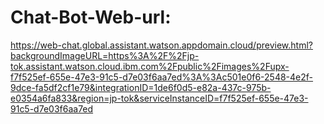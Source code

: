 # Chat-Bot-Web-url: 

https://web-chat.global.assistant.watson.appdomain.cloud/preview.html?backgroundImageURL=https%3A%2F%2Fjp-tok.assistant.watson.cloud.ibm.com%2Fpublic%2Fimages%2Fupx-f7f525ef-655e-47e3-91c5-d7e03f6aa7ed%3A%3Ac501e0f6-2548-4e2f-9dce-fa5df2cf1e79&integrationID=1de6f0d5-e82a-437c-975b-e0354a6fa833&region=jp-tok&serviceInstanceID=f7f525ef-655e-47e3-91c5-d7e03f6aa7ed
